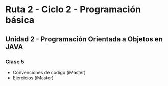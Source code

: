 # Ruta 2 - Ciclo 2 - Programación básica

## Unidad 2 - Programación Orientada a Objetos en JAVA
### Clase 5
* Convenciones de código (iMaster)
* Ejercicios (iMaster)
